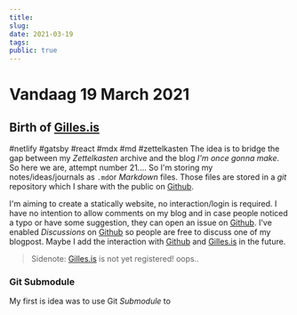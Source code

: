 ```yaml
---
title:
slug: 
date: 2021-03-19
tags: 
public: true
---
```


# Vandaag 19 March 2021
## Birth of [Gilles.is](http://gillesis.netlify.app)
#netlify #gatsby #react #mdx #md #zettelkasten
The idea is to bridge the gap between my *Zettelkasten* archive and the blog *I'm once gonna make*. So here we are, attempt number 21.... So I'm storing my notes/ideas/journals as `.md`or *Markdown* files. Those files are stored in a *git* repository which I share with the public on [Github]. 

I'm aiming to create a statically website, no interaction/login is required. I have no intention to allow comments on my blog and  in case people noticed a typo or have some suggestion, they can open an issue on [Github]. I've enabled *Discussions* on [Github] so people are free to discuss one of my blogpost. Maybe I add the interaction with [Github] and [Gilles.is] in the future. 

> Sidenote: [Gilles.is] is not yet registered! oops..

### Git Submodule
My first is idea was to use Git *Submodule* to 


[Github]: https://github.com/rebot/Zettelkasten
[Gilles.is]: https://gilles.is/